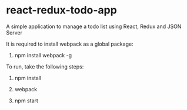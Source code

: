 # react-redux-todo-app
A simple application to manage a todo list using React, Redux and JSON Server

It is required to install webpack as a global package:
1. npm install webpack -g

To run, take the following steps:
1. npm install

2. webpack

3. npm start
